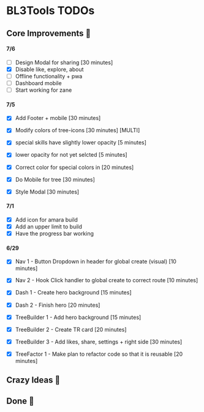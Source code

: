 # BL3Tools TODOs


## Core Improvements :round_pushpin:


#### 7/6
- [ ] Design Modal for sharing [30 minutes]
- [x] Disable like, explore, about
- [ ] Offline functionality + pwa
- [ ] Dashboard mobile
- [ ] Start working for zane 

#### 7/5
- [x] Add Footer + mobile [30 minutes]

- [x] Modify colors of tree-icons [30 minutes] [MULTI]
- [x] special skills have slightly lower opacity [5 minutes]
- [x] lower opacity for not yet selcted [5 minutes]
- [x] Correct color for special colors in [20 minutes]

- [x] Do Mobile for tree [30 minutes]
- [x] Style Modal [30 minutes]


#### 7/1
- [x] Add icon for amara build
- [x] Add an upper limit to build
- [x] Have the progress bar working

#### 6/29
- [x] Nav 1 - Button Dropdown in header for global create (visual) [10 minutes]
- [x] Nav 2 - Hook Click handler to global create to correct route [10 minutes]

- [x] Dash 1 - Create hero background [15 minutes]
- [x] Dash 2 - Finish hero [20 minutes]

- [x] TreeBuilder 1 - Add hero background [15 minutes]
- [x] TreeBuilder 2 - Create TR card [20 minutes]
- [x] TreeBuilder 3 - Add likes, share, settings + right side [30 minutes]

- [x] TreeFactor 1 - Make plan to refactor code so that it is reusable [20 minutes]


## Crazy Ideas :tada:

## Done :checkered_flag:

